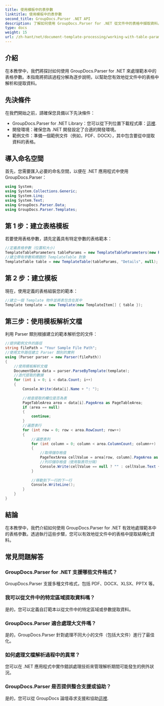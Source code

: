 ```yaml
---
title: 使用模板中的表參數
linktitle: 使用模板中的表參數
second_title: GroupDocs.Parser .NET API
description: 了解如何使用 GroupDocs.Parser for .NET 從文件中的表格中擷取資料。表參數使用的逐步指南。
type: docs
weight: 15
url: /zh-hant/net/document-template-processing/working-with-table-parameters-in-templates/
---
```

## 介紹
在本教學中，我們將探討如何使用 GroupDocs.Parser for .NET 來處理範本中的表格參數。本指南將把該過程分解為逐步說明，以幫助您有效地從文件中的表格中解析和提取資料。
## 先決條件
在我們開始之前，請確保您具備以下先決條件：
-  GroupDocs.Parser for .NET Library：您可以從下列位置下載程式庫：[這裡](https://releases.groupdocs.com/parser/net/).
- 開發環境：確保您為 .NET 開發設定了合適的開發環境。
- 範例文件：準備一個範例文件（例如，PDF、DOCX），其中包含要從中提取資料的表格。

## 導入命名空間
首先，您需要匯入必要的命名空間，以便在 .NET 應用程式中使用 GroupDocs.Parser：
```csharp
using System;
using System.Collections.Generic;
using System.Linq;
using System.Text;
using GroupDocs.Parser.Data;
using GroupDocs.Parser.Templates;
```
## 第 1 步：建立表格模板
若要使用表格參數，請先定義具有特定參數的表格範本：
```csharp
//定義表格參數（位置和大小）
TemplateTableParameters tableParams = new TemplateTableParameters(new Rectangle(new Point(35, 320), new Size(530, 55)), null);
//建立帶有參數和標題的 TemplateTable 對象
TemplateTable table = new TemplateTable(tableParams, "Details", null);
```
## 第 2 步：建立模板
現在，使用定義的表格組裝您的範本：
```csharp
//建立一個 Template 物件並將表包含在其中
Template template = new Template(new TemplateItem[] { table });
```
## 第三步：使用模板解析文檔
利用 Parser 類別根據建立的範本解析您的文件：
```csharp
//提供範例文件的路徑
string filePath = "Your Sample File Path";
//使用文件路徑建立 Parser 類別的實例
using (Parser parser = new Parser(filePath))
{
    //使用模板解析文檔
    DocumentData data = parser.ParseByTemplate(template);
    //迭代提取的數據
    for (int i = 0; i < data.Count; i++)
    {
        Console.Write(data[i].Name + ": ");
        
        //檢查提取的欄位是否為表
        PageTableArea area = data[i].PageArea as PageTableArea;
        if (area == null)
        {
            continue;
        }
        //遍歷表行
        for (int row = 0; row < area.RowCount; row++)
        {
            //遍歷表列
            for (int column = 0; column < area.ColumnCount; column++)
            {
                //取得儲存格值
                PageTextArea cellValue = area[row, column].PageArea as PageTextArea;
                //列印儲存格值（使用製表符分隔）
                Console.Write(cellValue == null ? "" : cellValue.Text + "\t");
            }
            
            //移動到下一行的下一行
            Console.WriteLine();
        }
    }
}
```

## 結論
在本教學中，我們介紹如何使用 GroupDocs.Parser for .NET 有效地處理範本中的表格參數。透過執行這些步驟，您可以有效地從文件中的表格中提取結構化資料。

## 常見問題解答
### GroupDocs.Parser for .NET 支援哪些文件格式？
GroupDocs.Parser 支援多種文件格式，包括 PDF、DOCX、XLSX、PPTX 等。
### 我可以從文件中的特定區域提取資料嗎？
是的，您可以定義自訂範本以從文件中的特定區域或參數提取資料。
### GroupDocs.Parser 適合處理大文件嗎？
是的，GroupDocs.Parser 針對處理不同大小的文件（包括大文件）進行了最佳化。
### 如何處理文檔解析過程中的異常？
您可以在 .NET 應用程式中實作錯誤處理技術來管理解析期間可能發生的例外狀況。
### GroupDocs.Parser 是否提供整合支援或協助？
是的，您可以從 GroupDocs 論壇尋求支援和協助[這裡](https://forum.groupdocs.com/c/parser/17).